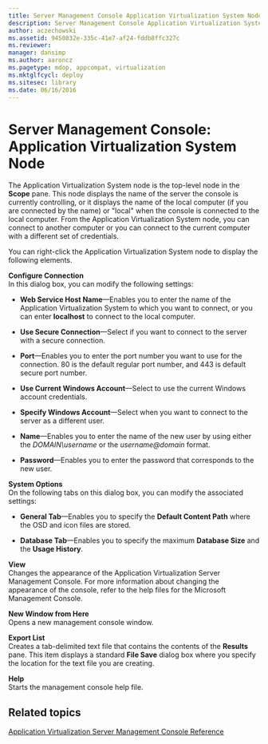 ```yaml
---
title: Server Management Console Application Virtualization System Node
description: Server Management Console Application Virtualization System Node
author: aczechowski
ms.assetid: 9450832e-335c-41e7-af24-fddb8ffc327c
ms.reviewer: 
manager: dansimp
ms.author: aaroncz
ms.pagetype: mdop, appcompat, virtualization
ms.mktglfcycl: deploy
ms.sitesec: library
ms.date: 06/16/2016
---
```



# Server Management Console: Application Virtualization System Node


The Application Virtualization System node is the top-level node in the **Scope** pane. This node displays the name of the server the console is currently controlling, or it displays the name of the local computer (if you are connected by the name) or "local" when the console is connected to the local computer. From the Application Virtualization System node, you can connect to another computer or you can connect to the current computer with a different set of credentials.

You can right-click the Application Virtualization System node to display the following elements.

<a href="" id="configure-connection"></a>**Configure Connection**  
In this dialog box, you can modify the following settings:

- **Web Service Host Name**—Enables you to enter the name of the Application Virtualization System to which you want to connect, or you can enter **localhost** to connect to the local computer.

- **Use Secure Connection**—Select if you want to connect to the server with a secure connection.

- **Port**—Enables you to enter the port number you want to use for the connection. 80 is the default regular port number, and 443 is default secure port number.

- **Use Current Windows Account**—Select to use the current Windows account credentials.

- **Specify Windows Account**—Select when you want to connect to the server as a different user.

- **Name**—Enables you to enter the name of the new user by using either the *DOMAIN\\username* or the <em>username@domain</em> format.

- **Password**—Enables you to enter the password that corresponds to the new user.

<a href="" id="system-options"></a>**System Options**  
On the following tabs on this dialog box, you can modify the associated settings:

-   **General Tab**—Enables you to specify the **Default Content Path** where the OSD and icon files are stored.

-   **Database Tab**—Enables you to specify the maximum **Database Size** and the **Usage History**.

<a href="" id="view"></a>**View**  
Changes the appearance of the Application Virtualization Server Management Console. For more information about changing the appearance of the console, refer to the help files for the Microsoft Management Console.

<a href="" id="new-window-from-here"></a>**New Window from Here**  
Opens a new management console window.

<a href="" id="export-list"></a>**Export List**  
Creates a tab-delimited text file that contains the contents of the **Results** pane. This item displays a standard **File Save** dialog box where you specify the location for the text file you are creating.

<a href="" id="help"></a>**Help**  
Starts the management console help file.

## Related topics


[Application Virtualization Server Management Console Reference](application-virtualization-server-management-console-reference.md)

 

 





